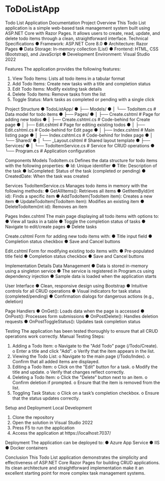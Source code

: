 # ToDoListApp
Todo List Application Documentation 
Project Overview 
This Todo List application is a simple web-based task management system built using ASP.NET Core with Razor Pages. It allows users to create, read, update, and delete todo items through a clean, straightforward interface. 
Technical Specifications 
    ● Framework: ASP.NET Core 8.0 
    ● Architecture: Razor Pages 
    ●	Data Storage: In-memory collection (List<TodoItem>) 
    ●	Frontend: HTML, CSS (Bootstrap), and JavaScript 
    ●	Development Environment: Visual Studio 2022 
    
Features 
The application provides the following features: 
1.	View Todo Items: Lists all todo items in a tabular format 
2.	Add Todo Items: Create new tasks with a title and completion status 
3.	Edit Todo Items: Modify existing task details 
4.	Delete Todo Items: Remove tasks from the list 
5.	Toggle Status: Mark tasks as completed or pending with a single click
   
Project Structure 
●	TodoListApp/ 
●	├── Models/ 
●	│   └── TodoItem.cs            # Data model for todo items 
●	├── Pages/ 
●	│   ├── Create.cshtml          # Page for adding new todos 
●	│   ├── Create.cshtml.cs       # Code-behind for Create page 
●	│   ├── Edit.cshtml            # Page for editing existing todos 
●	│   ├── Edit.cshtml.cs         # Code-behind for Edit page 
●	│   ├── Index.cshtml           # Main listing page 
●	│   ├── Index.cshtml.cs        # Code-behind for Index page 
●	│   └── Shared/ 
●	│       └── _Layout.cshtml     # Shared layout template 
●	├── Services/ 
●	│   └── TodoItemService.cs     # Service for CRUD operations ● └── Program.cs                 # Application configuration 
 
Components 
Models 
TodoItem.cs 
Defines the data structure for todo items with the following properties: 
●	Id: Unique identifier 
●	Title: Description of the task 
●	IsCompleted: Status of the task (completed or pending) 
●	CreatedDate: When the task was created 

Services 
TodoItemService.cs 
Manages todo items in memory with the following methods: 
●	GetAllItems(): Retrieves all items 
●	GetItemById(int id): Finds a specific item 
●	AddTodoItem(TodoItem item): Creates a new item 
●	UpdateTodoItem(TodoItem item): Modifies an existing item 
●	DeleteTodoItem(int id): Removes an item 

Pages 
Index.cshtml 
The main page displaying all todo items with options to: 
●	View all tasks in a table 
●	Toggle the completion status of tasks 
●	Navigate to edit/create pages 
●	Delete tasks 

Create.cshtml 
Form for adding new todo items with: 
●	Title input field 
●	Completion status checkbox 
●	Save and Cancel buttons 

Edit.cshtml 
Form for modifying existing todo items with: 
●	Pre-populated title field 
●	Completion status checkbox 
●	Save and Cancel buttons 

Implementation Details 
Data Management 
●	Data is stored in-memory using a singleton service 
●	The service is registered in Program.cs using dependency injection 
●	Sample data is loaded when the application starts 

User Interface 
●	Clean, responsive design using Bootstrap 
●	Intuitive controls for all CRUD operations 
●	Visual indicators for task status (completed/pending) 
●	Confirmation dialogs for dangerous actions (e.g., deletion) 

Page Handlers 
●	OnGet(): Loads data when the page is accessed 
●	OnPost(): Processes form submissions 
●	OnPostDelete(): Handles deletion requests 
●	OnPostToggleStatus(): Updates task completion status 


Testing
The application has been tested thoroughly to ensure that all CRUD operations work correctly.
Manual Testing Steps:
1.	Adding a Todo Item:
o	Navigate to the "Add Todo" page (/Todo/Create).
o	Enter a title and click "Add".
o	Verify that the item appears in the list.
2.	Viewing the Todo List:
o	Navigate to the main page (/Todo/Index).
o	Confirm that all added items are displayed.
3.	Editing a Todo Item:
o	Click on the "Edit" button for a task.
o	Modify the title and update.
o	Verify that changes reflect correctly.
4.	Deleting a Todo Item:
o	Click the "Delete" button next to an item.
o	Confirm deletion if prompted.
o	Ensure that the item is removed from the list.
5.	Toggling Task Status:
o	Click on a task’s completion checkbox.
o	Ensure that the status updates correctly.


Setup and Deployment 
Local Development 
1.	Clone the repository 
2.	Open the solution in Visual Studio 2022 
3.	Press F5 to run the application 
4.	Access the application at https://localhost:7037/
   
Deployment
The application can be deployed to: 
●	Azure App Service 
●	IIS 
●	Docker containers 

Conclusion 
This Todo List application demonstrates the simplicity and effectiveness of ASP.NET Core Razor Pages for building CRUD applications. Its clean architecture and straightforward implementation make it an excellent starting point for more complex task management systems. 
 
 
